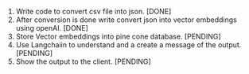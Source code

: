 1. Write code to convert csv file into json. [DONE]
2. After conversion is done write convert json into vector embeddings using openAI. [DONE]
3. Store Vector embeddings into pine cone database. [PENDING]
4. Use Langchaiin to understand and a create a message of the output. [PENDING]
5. Show the output to the client. [PENDING]